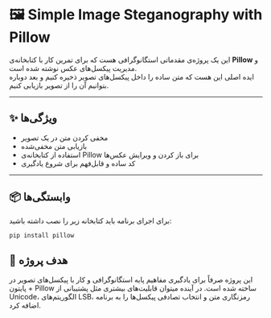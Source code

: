 # 🖼️ Simple Image Steganography with Pillow

این یک پروژه‌ی مقدماتی استگانوگرافی هست که برای تمرین کار با کتابخانه‌ی **Pillow** و مدیریت پیکسل‌های عکس نوشته شده است.  
ایده‌ اصلی این هست که متن ساده را داخل پیکسل‌های تصویر ذخیره کنیم و بعد دوباره بتوانیم آن را از تصویر بازیابی کنیم.

--- 

## ✨ ویژگی‌ها
- مخفی کردن متن در یک تصویر
- بازیابی متن مخفی‌شده
- استفاده از کتابخانه‌ی Pillow برای باز کردن و ویرایش عکس‌ها
- کد ساده و قابل‌فهم برای شروع یادگیری

---

## 📦 وابستگی‌ها
برای اجرای برنامه باید کتابخانه زیر را نصب داشته باشید:

```bash
pip install pillow
 ```
## 🎯 هدف پروژه

این پروژه صرفاً برای یادگیری مفاهیم پایه‌ استگانوگرافی و کار با پیکسل‌های تصویر در پایتون + Pillow ساخته شده است.
در آینده میتوان قابلیت‌های بیشتری مثل پشتیبانی از Unicode، الگوریتم‌های LSB، رمزنگاری متن و انتخاب تصادفی پیکسل‌ها را به برنامه اضافه کرد.

